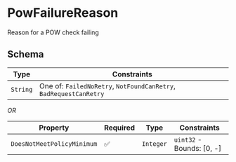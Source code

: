 # PowFailureReason

Reason for a POW check failing

## Schema

| Type | Constraints |
| --- | --- |
| `String` | One of: `FailedNoRetry`, `NotFoundCanRetry`, `BadRequestCanRetry` |

*OR*

| Property | Required | Type | Constraints |
| --- | --- | --- | --- |
| `DoesNotMeetPolicyMinimum` | ✅ | `Integer` | `uint32` - Bounds: [0, -] | 


